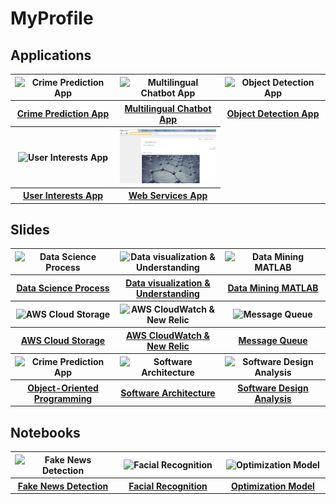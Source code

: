 # MyProfile

<table>
  <tr>
    <h2>Applications</h2>
  </tr>
  <tr>
  <th width="33%"><img  alt="Crime Prediction App" src="https://github.com/karawash/Crime-Prediction-App/blob/master/image.gif"> </th>
  <th width="33%"><img alt="Multilingual Chatbot App" src="https://github.com/karawash/Multilingual-Chatbot-App/blob/master/image.gif"></th>
  <th width="33%"><img alt="Object Detection App" src="https://github.com/karawash/Object-Detection-App/blob/master/imagex.gif"></th>
  </tr>
  <tr>
  <th><a href="https://github.com/karawash/Crime-Prediction-App" target="_blank">Crime Prediction App</a></th>
  <th><a href="https://github.com/karawash/Multilingual-Chatbot-App" target="_blank">Multilingual Chatbot App</a></th>
  <th><a href="https://github.com/karawash/Object-Detection-App" target="_blank">Object Detection App</a></th>
  </tr>
  
  <tr>
  <th width="33%"><img  alt="User Interests App" src="https://github.com/karawash/Customer-Interests-Understanding-App/blob/master/image.gif"></th>
  <th width="33%"><img alt="Multilingual Chatbot App" src="https://github.com/karawash/SmartCells-Web-App/blob/master/images/smartcells.gif"></th>
  </tr>
  <tr>
  <th><a href="https://github.com/karawash/Customer-Interests-Understanding-App" target="_blank">User Interests App</a></th>
  <th><a href="https://github.com/karawash/SmartCells-Web-App" target="_blank">Web Services App</a></th>
  </tr>
  </table>
  

  <table>
  <tr>
    <h2>Slides</h2>
  </tr>
  <tr>
  <th width="33%"><img  alt="Data Science Process" src="https://github.com/karawash/helpers/blob/main/Data-Science.gif"></th>
  <th width="33%"><img alt="Data visualization & Understanding" src="https://github.com/karawash/helpers/blob/main/Data-vis.gif"></th>
  <th width="33%"><img  alt="Data Mining MATLAB" src="https://github.com/karawash/helpers/blob/main/data-mining-matlab.gif"></th>
  </tr>
  <tr>
  <th><a href="https://www.slideshare.net/karawash/introduction-todatascience" target="_blank">Data Science Process</a></th>
  <th><a href="https://www.slideshare.net/karawash/how-to-understand-your-data-250166479" target="_blank">Data visualization & Understanding</a></th>
  <th><a href="https://www.slideshare.net/karawash/data-mining-using-matlab-codes" target="_blank">Data Mining MATLAB</a></th>
  </tr>
  <tr>
  <th width="33%"><img alt="AWS Cloud Storage" src="https://github.com/karawash/helpers/blob/main/aws-cloud-storage.gif"></th>
  <th width="33%"><img alt="AWS CloudWatch & New Relic" src="https://github.com/karawash/helpers/blob/main/Cloudwatch-and-NewRelic.gif"></th>
  <th width="33%"><img alt="Message Queue" src="https://github.com/karawash/helpers/blob/main/message-queue.gif"></th>
  </tr>
  <tr>
  <th><a href="https://www.slideshare.net/karawash/how-to-understand-your-data-250166479" target="_blank">AWS Cloud Storage</a></th>
  <th><a href="https://www.slideshare.net/karawash/build-a-custom-metrics-on-aws-cloud" target="_blank">AWS CloudWatch & New Relic</a></th>
  <th><a href="https://www.slideshare.net/karawash/message-queues-63847559" target="_blank">Message Queue</a></th>
  </tr>
  <tr>
  <th width="33%"><img alt="Crime Prediction App" src="https://github.com/karawash/helpers/blob/main/OOP.gif"></th>
  <th width="33%"><img alt="Software Architecture" src="https://github.com/karawash/helpers/blob/main/software-architecture.gif"></th>
  <th width="33%"><img alt="Software Design Analysis" src="https://github.com/karawash/helpers/blob/main/software-design.gif"></th>    
  </tr>
  <tr>
  <th><a href="https://www.slideshare.net/karawash/objectoriented-programming-oop-250195075" target="_blank">Object-Oriented Programming</a></th>
  <th><a href="https://www.slideshare.net/karawash/from-use-case-to-software-architecture" target="_blank">Software Architecture</a></th>
  <th><a href="https://www.slideshare.net/karawash/software-engineering-31223382" target="_blank">Software Design Analysis</a></th>
  </tr>
  </table>

  <table>
  <tr>
    <h2>Notebooks</h2>
  </tr>
  <tr>
  <th width="33%"><img  alt="Fake News Detection" src="https://github.com/karawash/helpers/blob/main/fakenews.gif"></th>
  <th width="33%"><img alt="Facial Recognition" src="https://github.com/karawash/helpers/blob/main/facialrecognition.gif"></th>
  <th width="33%"><img alt="Optimization Model" src="https://github.com/karawash/helpers/blob/main/optimizationmodel.gif"></th>
  </tr>
  <tr>
  <th><a href="https://www.kaggle.com/karawash/classifying-news-fake-and-real-near-100-acc" target="_blank">Fake News Detection</a></th>
  <th><a href="https://www.kaggle.com/karawash/facial-expression-recognition-81-percent" target="_blank">Facial Recognition</a></th>
  <th><a href="https://github.com/karawash/Optimization-Model" target="_blank">Optimization Model</a></th>
  </tr>
  </table>
  
